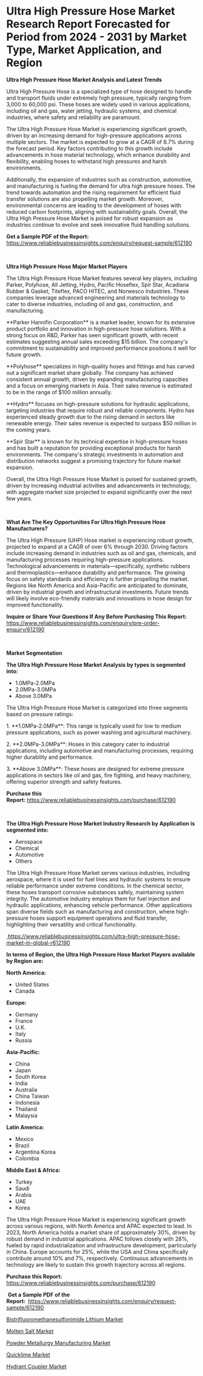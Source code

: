 <p><h1>Ultra High Pressure Hose Market Research Report Forecasted for Period from 2024 -  2031 by Market Type, Market Application, and Region</h1></p><p><strong>Ultra High Pressure Hose Market Analysis and Latest Trends</strong></p>
<p><p>Ultra High Pressure Hose is a specialized type of hose designed to handle and transport fluids under extremely high pressure, typically ranging from 3,000 to 60,000 psi. These hoses are widely used in various applications, including oil and gas, water jetting, hydraulic systems, and chemical industries, where safety and reliability are paramount.</p><p>The Ultra High Pressure Hose Market is experiencing significant growth, driven by an increasing demand for high-pressure applications across multiple sectors. The market is expected to grow at a CAGR of 8.7% during the forecast period. Key factors contributing to this growth include advancements in hose material technology, which enhance durability and flexibility, enabling hoses to withstand high pressures and harsh environments.</p><p>Additionally, the expansion of industries such as construction, automotive, and manufacturing is fueling the demand for ultra high pressure hoses. The trend towards automation and the rising requirement for efficient fluid transfer solutions are also propelling market growth. Moreover, environmental concerns are leading to the development of hoses with reduced carbon footprints, aligning with sustainability goals. Overall, the Ultra High Pressure Hose Market is poised for robust expansion as industries continue to evolve and seek innovative fluid handling solutions.</p></p>
<p><strong>Get a Sample PDF of the Report:&nbsp;</strong> <a href="https://www.reliablebusinessinsights.com/enquiry/request-sample/612190?utm_campaign=1113&utm_medium=2&utm_source=Github&utm_content=ia&utm_term=10122024&utm_id=ultra-high-pressure-hose">https://www.reliablebusinessinsights.com/enquiry/request-sample/612190</a></p>
<p>&nbsp;</p>
<p><strong>Ultra High Pressure Hose Major Market Players</strong></p>
<p><p>The Ultra High Pressure Hose Market features several key players, including Parker, Polyhose, All Jetting, Hydro, Pacific Hoseflex, Spir Star, Acadiana Rubber & Gasket, Titeflex, PACO HITEC, and Norwesco Industries. These companies leverage advanced engineering and materials technology to cater to diverse industries, including oil and gas, construction, and manufacturing.</p><p>**Parker Hannifin Corporation** is a market leader, known for its extensive product portfolio and innovation in high-pressure hose solutions. With a strong focus on R&D, Parker has seen significant growth, with recent estimates suggesting annual sales exceeding $15 billion. The company's commitment to sustainability and improved performance positions it well for future growth.</p><p>**Polyhose** specializes in high-quality hoses and fittings and has carved out a significant market share globally. The company has achieved consistent annual growth, driven by expanding manufacturing capacities and a focus on emerging markets in Asia. Their sales revenue is estimated to be in the range of $100 million annually.</p><p>**Hydro** focuses on high-pressure solutions for hydraulic applications, targeting industries that require robust and reliable components. Hydro has experienced steady growth due to the rising demand in sectors like renewable energy. Their sales revenue is expected to surpass $50 million in the coming years.</p><p>**Spir Star** is known for its technical expertise in high-pressure hoses and has built a reputation for providing exceptional products for harsh environments. The company's strategic investments in automation and distribution networks suggest a promising trajectory for future market expansion.</p><p>Overall, the Ultra High Pressure Hose Market is poised for sustained growth, driven by increasing industrial activities and advancements in technology, with aggregate market size projected to expand significantly over the next few years.</p></p>
<p>&nbsp;</p>
<p><strong>What Are The Key Opportunities For Ultra High Pressure Hose Manufacturers?</strong></p>
<p><p>The Ultra High Pressure (UHP) Hose market is experiencing robust growth, projected to expand at a CAGR of over 6% through 2030. Driving factors include increasing demand in industries such as oil and gas, chemicals, and manufacturing processes requiring high-pressure applications. Technological advancements in materials—specifically, synthetic rubbers and thermoplastics—enhance durability and performance. The growing focus on safety standards and efficiency is further propelling the market. Regions like North America and Asia-Pacific are anticipated to dominate, driven by industrial growth and infrastructural investments. Future trends will likely involve eco-friendly materials and innovations in hose design for improved functionality.</p></p>
<p><strong>Inquire or Share Your Questions If Any Before Purchasing This Report:</strong> <a href="https://www.reliablebusinessinsights.com/enquiry/pre-order-enquiry/612190?utm_campaign=1113&utm_medium=2&utm_source=Github&utm_content=ia&utm_term=10122024&utm_id=ultra-high-pressure-hose">https://www.reliablebusinessinsights.com/enquiry/pre-order-enquiry/612190</a></p>
<p>&nbsp;</p>
<p><strong>Market Segmentation</strong></p>
<p><strong>The Ultra High Pressure Hose Market Analysis by types is segmented into:</strong></p>
<p><ul><li>1.0MPa-2.0MPa</li><li>2.0MPa-3.0MPa</li><li>Above 3.0MPa</li></ul></p>
<p><p>The Ultra High Pressure Hose Market is categorized into three segments based on pressure ratings: </p><p>1. **1.0MPa-2.0MPa**: This range is typically used for low to medium pressure applications, such as power washing and agricultural machinery. </p><p>2. **2.0MPa-3.0MPa**: Hoses in this category cater to industrial applications, including automotive and manufacturing processes, requiring higher durability and performance. </p><p>3. **Above 3.0MPa**: These hoses are designed for extreme pressure applications in sectors like oil and gas, fire fighting, and heavy machinery, offering superior strength and safety features.</p></p>
<p><strong>Purchase this Report:&nbsp;</strong><a href="https://www.reliablebusinessinsights.com/purchase/612190?utm_campaign=1113&utm_medium=2&utm_source=Github&utm_content=ia&utm_term=10122024&utm_id=ultra-high-pressure-hose">https://www.reliablebusinessinsights.com/purchase/612190</a></p>
<p>&nbsp;</p>
<p><strong>The Ultra High Pressure Hose Market Industry Research by Application is segmented into:</strong></p>
<p><ul><li>Aerospace</li><li>Chemical</li><li>Automotive</li><li>Others</li></ul></p>
<p><p>The Ultra High Pressure Hose Market serves various industries, including aerospace, where it is used for fuel lines and hydraulic systems to ensure reliable performance under extreme conditions. In the chemical sector, these hoses transport corrosive substances safely, maintaining system integrity. The automotive industry employs them for fuel injection and hydraulic applications, enhancing vehicle performance. Other applications span diverse fields such as manufacturing and construction, where high-pressure hoses support equipment operations and fluid transfer, highlighting their versatility and critical functionality.</p></p>
<p><a href="https://www.reliablebusinessinsights.com/ultra-high-pressure-hose-market-in-global-r612190?utm_campaign=1113&utm_medium=2&utm_source=Github&utm_content=ia&utm_term=10122024&utm_id=ultra-high-pressure-hose">&nbsp;https://www.reliablebusinessinsights.com/ultra-high-pressure-hose-market-in-global-r612190</a></p>
<p><strong>In terms of Region, the Ultra High Pressure Hose Market Players available by Region are:</strong></p>
<p>
    <p> <strong> North America: </strong>
        <ul>
            <li>United States</li>
            <li>Canada</li>
        </ul>
        </p> 
    <p> <strong> Europe: </strong>
        <ul>
            <li>Germany</li>
            <li>France</li>
            <li>U.K.</li>
            <li>Italy</li>
            <li>Russia</li>
        </ul>
        </p> 
    <p> <strong> Asia-Pacific: </strong>
        <ul>
            <li>China</li>
            <li>Japan</li>
            <li>South Korea</li>
            <li>India</li>
            <li>Australia</li>
            <li>China Taiwan</li>
            <li>Indonesia</li>
            <li>Thailand</li>
            <li>Malaysia</li>
        </ul>
        </p> 
    <p> <strong> Latin America: </strong>
        <ul>
            <li>Mexico</li>
            <li>Brazil</li>
            <li>Argentina Korea</li>
            <li>Colombia</li>
        </ul>
        </p> 
    <p> <strong> Middle East & Africa: </strong>
        <ul>
            <li>Turkey</li>
            <li>Saudi</li>
            <li>Arabia</li>
            <li>UAE</li>
            <li>Korea</li>
        </ul>
    </p>
    </p>
<p><p>The Ultra High Pressure Hose Market is experiencing significant growth across various regions, with North America and APAC expected to lead. In 2023, North America holds a market share of approximately 30%, driven by robust demand in industrial applications. APAC follows closely with 28%, fueled by rapid industrialization and infrastructure development, particularly in China. Europe accounts for 25%, while the USA and China specifically contribute around 10% and 7%, respectively. Continuous advancements in technology are likely to sustain this growth trajectory across all regions.</p></p>
<p><strong>Purchase this Report: </strong><a href="https://www.reliablebusinessinsights.com/purchase/612190?utm_campaign=1113&utm_medium=2&utm_source=Github&utm_content=ia&utm_term=10122024&utm_id=ultra-high-pressure-hose">https://www.reliablebusinessinsights.com/purchase/612190</a></p>
<p>&nbsp;<strong>Get a Sample PDF of the Report:&nbsp;&nbsp;</strong><a href="https://www.reliablebusinessinsights.com/enquiry/request-sample/612190?utm_campaign=1113&utm_medium=2&utm_source=Github&utm_content=ia&utm_term=10122024&utm_id=ultra-high-pressure-hose">https://www.reliablebusinessinsights.com/enquiry/request-sample/612190</a></p>
<p><strong></strong></p>
<p><p><a href="https://github.com/seanmcma708/Market-Research-Report-List-1/blob/main/bistrifluoromethanesulfonimide-lithium-market.md?utm_campaign=1113&utm_medium=2&utm_source=Github&utm_content=ia&utm_term=10122024&utm_id=ultra-high-pressure-hose">Bistrifluoromethanesulfonimide Lithium Market</a></p><p><a href="https://www.linkedin.com/pulse/molten-salt-market-size-growing-cagr-11-detailed-insights-share-98fmf?utm_campaign=1113&utm_medium=2&utm_source=Github&utm_content=ia&utm_term=10122024&utm_id=ultra-high-pressure-hose">Molten Salt Market</a></p><p><a href="https://www.linkedin.com/pulse/powder-metallurgy-manufacturing-market-spectrum-usage-patterns-l1gqf?utm_campaign=1113&utm_medium=2&utm_source=Github&utm_content=ia&utm_term=10122024&utm_id=ultra-high-pressure-hose">Powder Metallurgy Manufacturing Market</a></p><p><a href="https://www.linkedin.com/pulse/in-depth-quicklime-market-analysis-2024-2031-application-segmentation-orgtf?utm_campaign=1113&utm_medium=2&utm_source=Github&utm_content=ia&utm_term=10122024&utm_id=ultra-high-pressure-hose">Quicklime Market</a></p><p><a href="https://github.com/GenaGaines34/Market-Research-Report-List-1/blob/main/hydrant-coupler-market.md?utm_campaign=1113&utm_medium=2&utm_source=Github&utm_content=ia&utm_term=10122024&utm_id=ultra-high-pressure-hose">Hydrant Coupler Market</a></p></p>